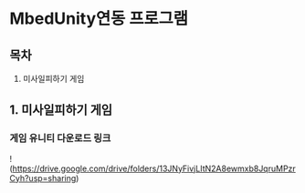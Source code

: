 # MbedUnity연동 프로그램

## 목차
1. 미사일피하기 게임

## 1. 미사일피하기 게임

### 게임 유니티 다운로드 링크

!(https://drive.google.com/drive/folders/13JNyFivjLItN2A8ewmxb8JqruMPzrCyh?usp=sharing)
